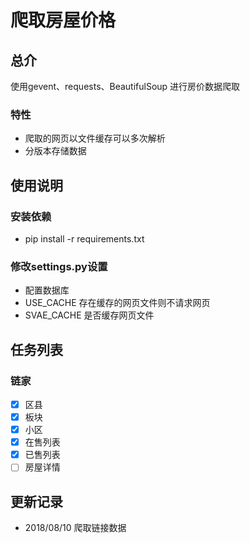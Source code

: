 # 爬取房屋价格

## 总介

使用gevent、requests、BeautifulSoup 进行房价数据爬取

### 特性

- 爬取的网页以文件缓存可以多次解析
- 分版本存储数据

## 使用说明

### 安装依赖

- pip install -r requirements.txt

### 修改settings.py设置

- 配置数据库
- USE_CACHE 存在缓存的网页文件则不请求网页
- SVAE_CACHE 是否缓存网页文件

## 任务列表

### 链家

- [x] 区县
- [x] 板块
- [x] 小区
- [x] 在售列表
- [x] 已售列表
- [ ] 房屋详情

## 更新记录
- 2018/08/10 爬取链接数据 